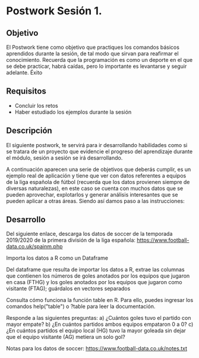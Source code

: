 # Postwork Sesión 1.
## Objetivo
El Postwork tiene como objetivo que practiques los comandos básicos aprendidos durante la sesión, de tal modo que sirvan para reafirmar el conocimiento. Recuerda que la programación es como un deporte en el que se debe practicar, habrá caídas, pero lo importante es levantarse y seguir adelante. Éxito

## Requisitos
- Concluir los retos
- Haber estudiado los ejemplos durante la sesión
## Descripción
El siguiente postwork, te servirá para ir desarrollando habilidades como si se tratara de un proyecto que evidencie el progreso del aprendizaje durante el módulo, sesión a sesión se irá desarrollando.

A continuación aparecen una serie de objetivos que deberás cumplir, es un ejemplo real de aplicación y tiene que ver con datos referentes a equipos de la liga española de fútbol (recuerda que los datos provienen siempre de diversas naturalezas), en este caso se cuenta con muchos datos que se pueden aprovechar, explotarlos y generar análisis interesantes que se pueden aplicar a otras áreas. Siendo así damos paso a las instrucciones:
 ## Desarrollo

Del siguiente enlace, descarga los datos de soccer de la temporada 2019/2020 de la primera división de la liga española: https://www.football-data.co.uk/spainm.php

Importa los datos a R como un Dataframe

Del dataframe que resulta de importar los datos a R, extrae las columnas que contienen los números de goles anotados por los equipos que jugaron en casa (FTHG) y los goles anotados por los equipos que jugaron como visitante (FTAG); guárdalos en vectores separados

Consulta cómo funciona la función table en R. Para ello, puedes ingresar los comandos help("table") o ?table para leer la documentación.

Responde a las siguientes preguntas: a) ¿Cuántos goles tuvo el partido con mayor empate? b) ¿En cuántos partidos ambos equipos empataron 0 a 0? c) ¿En cuántos partidos el equipo local (HG) tuvo la mayor goleada sin dejar que el equipo visitante (AG) metiera un solo gol?

Notas para los datos de soccer: https://www.football-data.co.uk/notes.txt
